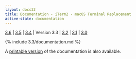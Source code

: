 ```yaml
---
layout: docs33
title: Documentation - iTerm2 - macOS Terminal Replacement
active-state: documentation
---
```

<div class="version-selector">
<a href="/3.6/documentation.html">3.6</a> | <a href="/3.5/documentation.html">3.5</a> | <a href="/3.4/documentation.html">3.4</a> | Version 3.3 | <a href="/3.2/documentation.html">3.2</a> | <a href="/3.1/documentation.html">3.1</a> | <a href="/3.0/documentation.html">3.0</a>
</div>

{% include 3.3/documentation.md %}

A <a href="documentation-one-page.html">printable version</a> of the documentation is also available.
